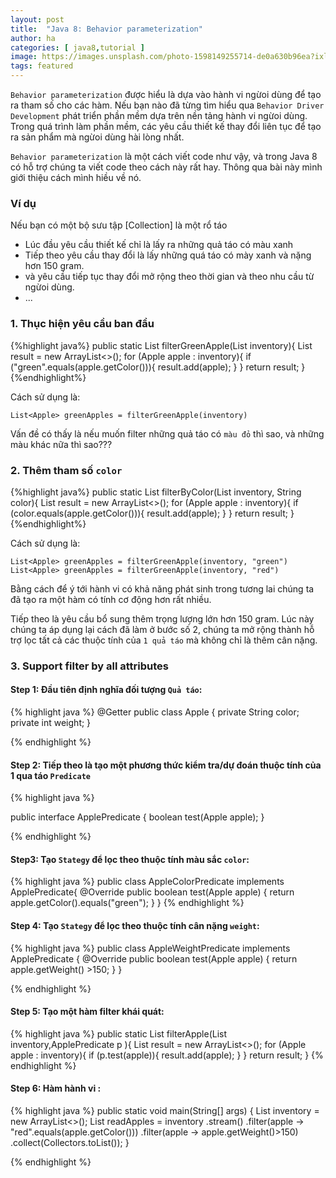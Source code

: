 ```yaml
---
layout: post
title:  "Java 8: Behavior parameterization"
author: ha
categories: [ java8,tutorial ]
image: https://images.unsplash.com/photo-1598149255714-de0a630b96ea?ixlib=rb-1.2.1&ixid=eyJhcHBfaWQiOjEyMDd9&auto=format&fit=crop&w=1300&q=80
tags: featured
---
```

`Behavior parameterization` được hiểu là dựa vào hành vi ngừoi dùng để tạo ra tham số cho các hàm.
Nếu bạn nào đã từng tìm hiểu qua `Behavior Driver Development` phát triển phần mềm dựa trên nền tảng hành vi ngừoi dùng.
Trong quá trình làm phần mềm, các yêu cầu thiết kế thay đổi liên tục để tạo ra sản phẩm mà ngừoi dùng hài lòng nhất.

`Behavior parameterization` là một cách viết code như vậy, và trong Java 8 có hỗ trợ chúng ta viết code theo cách này rất hay. Thông qua bài này mình giới thiệu cách mình hiều về nó.

### Ví dụ 

Nếu bạn có một bộ sưu tập [Collection] là một rổ táo
- Lúc đầu yêu cầu thiết kế chỉ là lấy ra những quả táo có màu xanh
- Tiếp theo yêu cầu thay đổi là lấy những quá táo có mày xanh và nặng hơn 150 gram.
- và yêu cầu tiếp tục thay đổi mở rộng theo thời gian và theo nhu cầu từ ngừoi dùng.
- ...

### 1. Thục hiện yêu cầu ban đầu
{%highlight java%}
public static List<Apple> filterGreenApple(List<Apple> inventory){
    List<Apple> result = new ArrayList<>();
    for (Apple apple : inventory){
        if ("green".equals(apple.getColor())){
            result.add(apple);
        }
    }
    return result;
}
{%endhighlight%}

Cách sử dụng là: 

```List<Apple> greenApples = filterGreenApple(inventory)```

Vấn đề có thấy là nếu muốn filter những quả táo có `màu đỏ` thì sao, và những màu khác nữa thì sao???

### 2. Thêm tham số `color`
{%highlight java%}
    public static List<Apple> filterByColor(List<Apple> inventory, String color){
        List<Apple> result = new ArrayList<>();
        for (Apple apple : inventory){
            if (color.equals(apple.getColor())){
                result.add(apple);
            }
        }
        return result;
    }
{%endhighlight%}

Cách sử dụng là: 

```List<Apple> greenApples = filterGreenApple(inventory, "green")```
```List<Apple> greenApples = filterGreenApple(inventory, "red")```

Bằng cách để ý tới hành vi có khả năng phát sinh trong tương lai chúng ta đã tạo ra một hàm có tính cơ động hơn rất nhiều.

Tiếp theo là yêu cầu bổ sung thêm trọng lượng lớn hơn 150 gram. Lúc này chúng ta áp dụng lại cách đã làm ở bước số 2, chúng ta mở rộng thành hỗ trợ lọc tất cả các thuộc tính của `1 quả táo` mà không chỉ là thêm cân nặng.

### 3. Support filter by all attributes

#### Step 1: Đầu tiên định nghĩa đối tượng `Quả táo`:
{% highlight java %}
@Getter
public class Apple {
    private String color;
    private int weight;
}

{% endhighlight %}

#### Step 2: Tiếp theo là tạo một phương thức kiểm tra/dự đoán thuộc tính của 1 qua táo `Predicate`

{% highlight java %}

public interface ApplePredicate {
    boolean test(Apple apple);
}

{% endhighlight %}

#### Step3: Tạo `Stategy` để lọc theo thuộc tính màu sắc `color`:

{% highlight java %}
public class AppleColorPredicate implements ApplePredicate{
    @Override
    public boolean test(Apple apple) {
        return apple.getColor().equals("green");
    }
}
{% endhighlight %}

#### Step 4: Tạo `Stategy` để lọc theo thuộc tính cân nặng `weight`:
{% highlight java %}
public class AppleWeightPredicate implements ApplePredicate {
    @Override
    public boolean test(Apple apple) {
        return apple.getWeight() >150;
    }
}

{% endhighlight %}

#### Step 5: Tạo một hàm filter khái quát: 
{% highlight java %}
public static List<Apple> filterApple(List<Apple> inventory,ApplePredicate p ){
    List<Apple> result = new ArrayList<>();
    for (Apple apple : inventory){
        if (p.test(apple)){
            result.add(apple);
        }
    }
    return result;
}
{% endhighlight %}
#### Step 6: Hàm hành vi :
{% highlight java %}
    public static void main(String[] args) {
        List<Apple> inventory = new ArrayList<>();
        List<Apple> readApples = inventory
                .stream()
                .filter(apple -> "red".equals(apple.getColor()))
                .filter(apple -> apple.getWeight()>150)
                .collect(Collectors.toList());
    }

{% endhighlight %}
